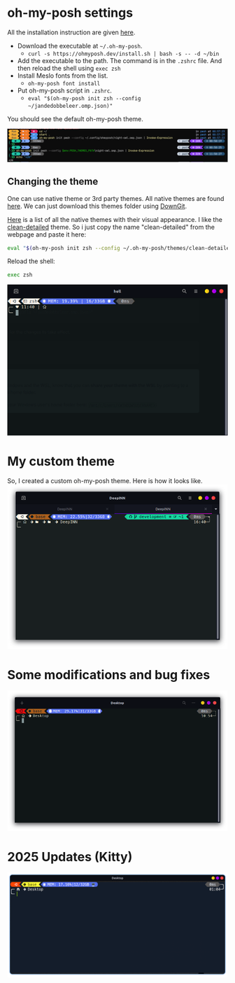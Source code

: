 # oh-my-posh settings

All the installation instruction are given [here](https://ohmyposh.dev/docs/installation/linux).

* Download the executable at `~/.oh-my-posh`.
    * `curl -s https://ohmyposh.dev/install.sh | bash -s -- -d ~/bin`
* Add the executable to the path. The command is in the `.zshrc` file. And then reload the shell using `exec zsh`
* Install Meslo fonts from the list.
    * `oh-my-posh font install`
* Put oh-my-posh script in `.zshrc`.
    * `eval "$(oh-my-posh init zsh --config ~/jandedobbeleer.omp.json)"`

You should see the default oh-my-posh theme.

![Alt text](image.png)

## Changing the theme
One can use native theme or 3rd party themes. All native themes are found [here](https://github.com/JanDeDobbeleer/oh-my-posh/tree/main/themes). We can just download this themes folder using [DownGit](https://minhaskamal.github.io/DownGit).

[Here](https://ohmyposh.dev/docs/themes) is a list of all the native themes with their visual appearance. I like the [clean-detailed](https://ohmyposh.dev/docs/themes#clean-detailed) theme. So i just copy the name "clean-detailed" from the webpage and paste it here:

```sh
eval "$(oh-my-posh init zsh --config ~/.oh-my-posh/themes/clean-detailed.omp.json)"
```

Reload the shell:
```sh
exec zsh
```
![Alt text](image-1.png)

# My custom theme
So, I created a custom oh-my-posh theme. Here is how it looks like.
![Alt text](image-2.png)

# Some modifications and bug fixes
![alt text](image-3.png)

# 2025 Updates (Kitty)
![alt text](image-4.png)
